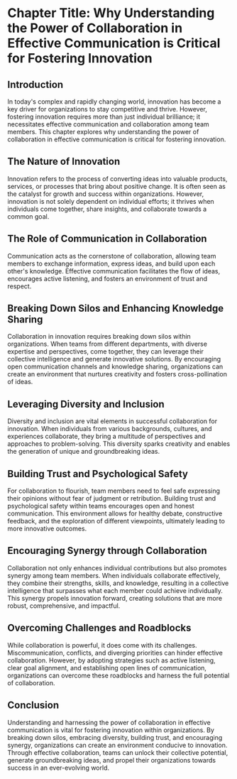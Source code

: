 Chapter Title: Why Understanding the Power of Collaboration in Effective Communication is Critical for Fostering Innovation
===========================================================================================================================

Introduction
------------

In today's complex and rapidly changing world, innovation has become a key driver for organizations to stay competitive and thrive. However, fostering innovation requires more than just individual brilliance; it necessitates effective communication and collaboration among team members. This chapter explores why understanding the power of collaboration in effective communication is critical for fostering innovation.

The Nature of Innovation
------------------------

Innovation refers to the process of converting ideas into valuable products, services, or processes that bring about positive change. It is often seen as the catalyst for growth and success within organizations. However, innovation is not solely dependent on individual efforts; it thrives when individuals come together, share insights, and collaborate towards a common goal.

The Role of Communication in Collaboration
------------------------------------------

Communication acts as the cornerstone of collaboration, allowing team members to exchange information, express ideas, and build upon each other's knowledge. Effective communication facilitates the flow of ideas, encourages active listening, and fosters an environment of trust and respect.

Breaking Down Silos and Enhancing Knowledge Sharing
---------------------------------------------------

Collaboration in innovation requires breaking down silos within organizations. When teams from different departments, with diverse expertise and perspectives, come together, they can leverage their collective intelligence and generate innovative solutions. By encouraging open communication channels and knowledge sharing, organizations can create an environment that nurtures creativity and fosters cross-pollination of ideas.

Leveraging Diversity and Inclusion
----------------------------------

Diversity and inclusion are vital elements in successful collaboration for innovation. When individuals from various backgrounds, cultures, and experiences collaborate, they bring a multitude of perspectives and approaches to problem-solving. This diversity sparks creativity and enables the generation of unique and groundbreaking ideas.

Building Trust and Psychological Safety
---------------------------------------

For collaboration to flourish, team members need to feel safe expressing their opinions without fear of judgment or retribution. Building trust and psychological safety within teams encourages open and honest communication. This environment allows for healthy debate, constructive feedback, and the exploration of different viewpoints, ultimately leading to more innovative outcomes.

Encouraging Synergy through Collaboration
-----------------------------------------

Collaboration not only enhances individual contributions but also promotes synergy among team members. When individuals collaborate effectively, they combine their strengths, skills, and knowledge, resulting in a collective intelligence that surpasses what each member could achieve individually. This synergy propels innovation forward, creating solutions that are more robust, comprehensive, and impactful.

Overcoming Challenges and Roadblocks
------------------------------------

While collaboration is powerful, it does come with its challenges. Miscommunication, conflicts, and diverging priorities can hinder effective collaboration. However, by adopting strategies such as active listening, clear goal alignment, and establishing open lines of communication, organizations can overcome these roadblocks and harness the full potential of collaboration.

Conclusion
----------

Understanding and harnessing the power of collaboration in effective communication is vital for fostering innovation within organizations. By breaking down silos, embracing diversity, building trust, and encouraging synergy, organizations can create an environment conducive to innovation. Through effective collaboration, teams can unlock their collective potential, generate groundbreaking ideas, and propel their organizations towards success in an ever-evolving world.
